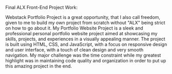 Final ALX Front-End Project Work:

Webstack Portfolio Project is a great opportunity, that I also call freedom, given to me to build my own project from scratch without "ALX" being strict on how to go about it.
My Portfolio Website Project is a sleek and professional personal portfolio website project aimed at showcasing my skills, projects, and experiences in a visually appealing manner.
The project is built using HTML, CSS, and JavaScript, with a focus on responsive design and user interface, with a touch of clean design and very smooth navigation.
My major challenge was the time constraint while my greatest highlight was in maintaining code quality and organization in order to put up this amazing project in the end.
